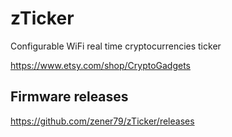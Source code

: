 # zTicker
Configurable WiFi real time cryptocurrencies ticker 

https://www.etsy.com/shop/CryptoGadgets

## Firmware releases

https://github.com/zener79/zTicker/releases

